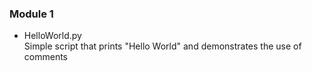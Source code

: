 ### Module 1

* HelloWorld.py  
  Simple script that prints "Hello World" and demonstrates the use of comments
